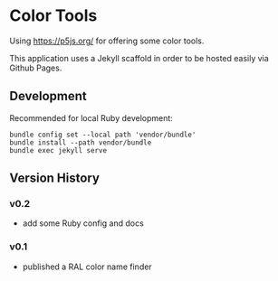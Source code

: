 # Color Tools

Using <https://p5js.org/> for offering some color tools. 

This application uses a Jekyll scaffold in order to be hosted easily via Github Pages.

## Development

Recommended for local Ruby development:

```shell
bundle config set --local path 'vendor/bundle'
bundle install --path vendor/bundle
bundle exec jekyll serve
```

## Version History

### v0.2

* add some Ruby config and docs

### v0.1

* published a RAL color name finder
